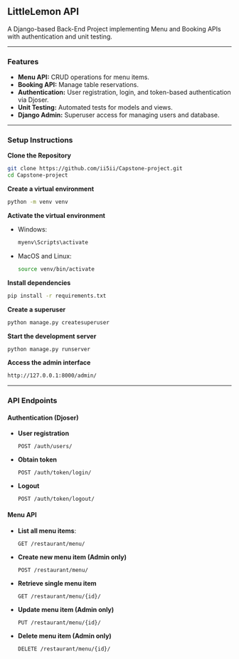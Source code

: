 ## LittleLemon API

A Django-based Back-End Project implementing Menu and Booking APIs with authentication and unit testing.

---

### Features
- **Menu API:** CRUD operations for menu items.
- **Booking API:** Manage table reservations.
- **Authentication:** User registration, login, and token-based authentication via Djoser.
- **Unit Testing:** Automated tests for models and views.
- **Django Admin:** Superuser access for managing users and database.

---

### Setup Instructions
**Clone the Repository**
   ```sh
   git clone https://github.com/ii5ii/Capstone-project.git
   cd Capstone-project
   ```


**Create a virtual environment**
  ```sh
  python -m venv venv
  ```

**Activate the virtual environment**
  - Windows:
    ```sh
    myenv\Scripts\activate
    ```
  - MacOS and Linux:
    ```sh
    source venv/bin/activate
    ```

**Install dependencies**
  ```sh
  pip install -r requirements.txt
  ```


**Create a superuser**
  ```sh
  python manage.py createsuperuser
  ```

**Start the development server**
  ```sh
  python manage.py runserver
  ```


**Access the admin interface**
  ```sh
  http://127.0.0.1:8000/admin/
  ```
---
### API Endpoints

#### Authentication (Djoser)

- **User registration**
  ```http
  POST /auth/users/
  ```

- **Obtain token**
  ```http
  POST /auth/token/login/
  ```

- **Logout**
  ```http
  POST /auth/token/logout/
  ```

#### Menu API

- **List all menu items**:
    ```http
    GET /restaurant/menu/
    ```

- **Create new menu item (Admin only)**
    ```http
    POST /restaurant/menu/
    ```

- **Retrieve single menu item**
    ```http
    GET /restaurant/menu/{id}/
    ```

- **Update menu item (Admin only)**
    ```http
    PUT /restaurant/menu/{id}/
    ```

- **Delete menu item (Admin only)**
    ```http
    DELETE /restaurant/menu/{id}/
    ```
